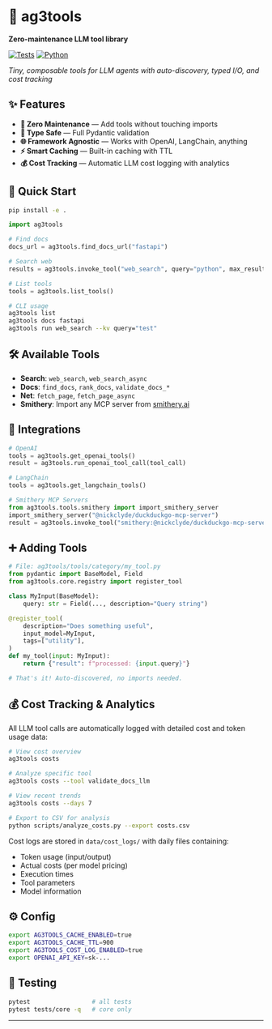 # 🤖 ag3tools

**Zero-maintenance LLM tool library**

[![Tests](https://img.shields.io/badge/tests-17%2F17%20passing-brightgreen)](#) [![Python](https://img.shields.io/badge/python-3.9%2B-blue)](#)

*Tiny, composable tools for LLM agents with auto-discovery, typed I/O, and cost tracking*

## ✨ Features

- **🔧 Zero Maintenance** — Add tools without touching imports
- **📝 Type Safe** — Full Pydantic validation
- **🌐 Framework Agnostic** — Works with OpenAI, LangChain, anything
- **⚡ Smart Caching** — Built-in caching with TTL
- **💰 Cost Tracking** — Automatic LLM cost logging with analytics

## 🚀 Quick Start

```bash
pip install -e .
```

```python
import ag3tools

# Find docs
docs_url = ag3tools.find_docs_url("fastapi")

# Search web
results = ag3tools.invoke_tool("web_search", query="python", max_results=5)

# List tools
tools = ag3tools.list_tools()
```

```bash
# CLI usage
ag3tools list
ag3tools docs fastapi
ag3tools run web_search --kv query="test"
```

## 🛠️ Available Tools

- **Search**: `web_search`, `web_search_async`
- **Docs**: `find_docs`, `rank_docs`, `validate_docs_*`
- **Net**: `fetch_page`, `fetch_page_async`
- **Smithery**: Import any MCP server from [smithery.ai](https://smithery.ai)

## 🔌 Integrations

```python
# OpenAI
tools = ag3tools.get_openai_tools()
result = ag3tools.run_openai_tool_call(tool_call)

# LangChain
tools = ag3tools.get_langchain_tools()

# Smithery MCP Servers
from ag3tools.tools.smithery import import_smithery_server
import_smithery_server("@nickclyde/duckduckgo-mcp-server")
result = ag3tools.invoke_tool("smithery:@nickclyde/duckduckgo-mcp-server:search", query="python")
```

## ➕ Adding Tools

```python
# File: ag3tools/tools/category/my_tool.py
from pydantic import BaseModel, Field
from ag3tools.core.registry import register_tool

class MyInput(BaseModel):
    query: str = Field(..., description="Query string")

@register_tool(
    description="Does something useful",
    input_model=MyInput,
    tags=["utility"],
)
def my_tool(input: MyInput):
    return {"result": f"processed: {input.query}"}

# That's it! Auto-discovered, no imports needed.
```

## 💰 Cost Tracking & Analytics

All LLM tool calls are automatically logged with detailed cost and token usage data:

```bash
# View cost overview
ag3tools costs

# Analyze specific tool
ag3tools costs --tool validate_docs_llm

# View recent trends  
ag3tools costs --days 7

# Export to CSV for analysis
python scripts/analyze_costs.py --export costs.csv
```

Cost logs are stored in `data/cost_logs/` with daily files containing:
- Token usage (input/output)
- Actual costs (per model pricing)
- Execution times
- Tool parameters
- Model information

## ⚙️ Config

```bash
export AG3TOOLS_CACHE_ENABLED=true
export AG3TOOLS_CACHE_TTL=900
export AG3TOOLS_COST_LOG_ENABLED=true
export OPENAI_API_KEY=sk-...
```

## 🧪 Testing

```bash
pytest                 # all tests
pytest tests/core -q   # core only
```

---
